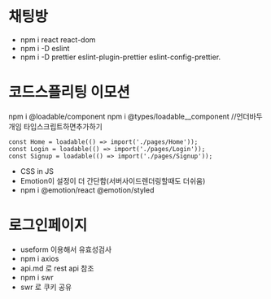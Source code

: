 # 채팅방

- npm i react react-dom
- npm i -D eslint
- npm i -D prettier eslint-plugin-prettier eslint-config-prettier.

# 코드스플리팅 이모션

npm i @loadable/component
npm i @types/loadable\_\_component //언더바두개임 타입스크립트하면추가하기

```
const Home = loadable(() => import('./pages/Home'));
const Login = loadable(() => import('./pages/Login'));
const Signup = loadable(() => import('./pages/Signup'));
```

- CSS in JS
- Emotion이 설정이 더 간단함(서버사이드렌더링할때도 더쉬움)
- npm i @emotion/react @emotion/styled

# 로그인페이지

- useform 이용해서 유효성검사
- npm i axios
- api.md 로 rest api 참조
- npm i swr 
- swr 로 쿠키 공유